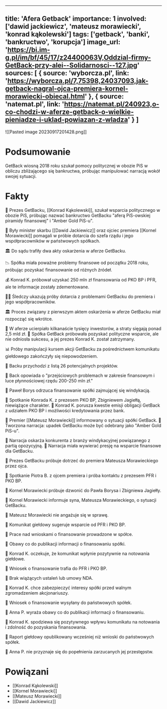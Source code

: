 
---
title: 'Afera Getback'
importance: 1
involved: ['dawid jackiewicz', 'mateusz morawiecki', 'konrad kąkolewski']
tags: ['getback', 'banki', 'bankructwo', 'korupcja']
image_url: 'https://bi.im-g.pl/im/bf/45/17/z24400063V,Oddzial-firmy-GetBack-przy-alei--Solidarnosci--127.jpg'
sources: [
    {
        source: 'wyborcza.pl',
        link: 'https://wyborcza.pl/7,75398,24037093,jak-getback-nagral-ojca-premiera-kornel-morawiecki-obiecal.html'
    },
    {
        source: 'natemat.pl',
        link: 'https://natemat.pl/240923,o-co-chodzi-w-aferze-getback-o-wielkie-pieniadze-i-uklad-powiazan-z-wladza'
    }
]
---


![[Pasted image 20230917201428.png]]

# Podsumowanie
GetBack wiosną 2018 roku szukał pomocy politycznej w obozie PiS w obliczu zbliżającego się bankructwa, próbując manipulować narracją wokół swojej sytuacji.

# Fakty
🏦 Prezes GetBacku, [[Konrad Kąkolewski]], szukał wsparcia politycznego w obozie PiS, próbując nazwać bankructwo GetBacku "aferą PiS-owskiej piramidy finansowej" i "Amber Gold PiS-u".

🤝 Były minister skarbu [[Dawid Jackiewicz]] oraz ojciec premiera [[Kornel Morawiecki]] pomagali w próbie dotarcia do szefa rządu i jego współpracowników w państwowych spółkach.

🏛️ Do sądu trafiły dwa akty oskarżenia w aferze GetBacku.

📉 Spółka miała poważne problemy finansowe od początku 2018 roku, próbując pozyskać finansowanie od różnych źródeł.

💰 Konrad K. próbował uzyskać 250 mln zł finansowania od PKO BP i PFR, ale te informacje zostały zdementowane.

🕵️‍♂️ Śledczy ukazują próby dotarcia z problemami GetBacku do premiera i jego współpracowników.

🏛️ Proces związany z pierwszym aktem oskarżenia w aferze GetBacku miał rozpocząć się wkrótce.

💼 W aferze ucierpiało kilkanaście tysięcy inwestorów, a straty sięgają ponad 2,5 mld zł.
🏢 Spółka GetBack próbowała pozyskać polityczne wsparcie, ale nie odniosła sukcesu, a jej prezes Konrad K. został zatrzymany.

📊 Próby manipulacji kursem akcji GetBacku za pośrednictwem komunikatu giełdowego zakończyły się niepowodzeniem.

📝 Backu przychodzi z listą 26 potencjalnych projektów. 

📝 Back opowiada o "przejściowych problemach w zakresie finansowym i luce płynnościowej rzędu 200-250 mln zł." 

📝 Paweł Borys odrzuca finansowanie spółki zajmującej się windykacją. 

📝 Spotkanie Konrada K. z prezesem PKO BP, Zbigniewem Jagiełłą, niewiążące charakter. 📝 Konrad K. porusza kwestie emisji obligacji GetBack z udziałem PKO BP i możliwości kredytowania przez bank. 

📝 Premier [[Mateusz Morawiecki]] informowany o sytuacji spółki GetBack. 📝 Tworzona narracja: upadek GetBacku może być odebrany jako "Amber Gold PiS-u". 

📝 Narracja oskarża konkurenta z branży windykacyjnej powiązanego z partią opozycyjną. 📝 Narracja miała wywierać presję na wsparcie finansowe dla GetBacku. 

📝 Prezes GetBacku próbuje dotrzeć do premiera Mateusza Morawieckiego przez ojca.

📝 Spotkanie Piotra B. z ojcem premiera i próba kontaktu z prezesem PFR i PKO BP. 

📝 Kornel Morawiecki próbuje dzwonić do Pawła Borysa i Zbigniewa Jagiełły. 

📝 Kornel Morawiecki informuje syna, Mateusza Morawieckiego, o sytuacji GetBacku. 

📝 Mateusz Morawiecki nie angażuje się w sprawę. 

📝 Komunikat giełdowy sugeruje wsparcie od PFR i PKO BP. 

📝 Prace nad wnioskami o finansowanie prowadzone w spółce. 

📝 Obawy co do publikacji informacji o finansowaniu spółki. 

📝 Konrad K. oczekuje, że komunikat wpłynie pozytywnie na notowania giełdowe. 

📝 Wniosek o finansowanie trafia do PFR i PKO BP. 

📝 Brak wiążących ustaleń lub umowy NDA.

📝 Konrad K. chce zabezpieczyć interesy spółki przed walnym zgromadzeniem akcjonariuszy. 

📝 Wniosek o finansowanie wysyłany do państwowych spółek. 

📝 Anna P. wyraża obawy co do publikacji informacji o finansowaniu. 

📝 Konrad K. spodziewa się pozytywnego wpływu komunikatu na notowania i zdolność do pozyskania finansowania. 

📝 Raport giełdowy opublikowany wcześniej niż wnioski do państwowych spółek. 

📝 Anna P. nie przyznaje się do popełnienia zarzucanych jej przestępstw.

# Powiązani
- [[Konrad Kąkolewski]]
- [[Kornel Morawiecki]]
- [[Mateusz Morawiecki]]
- [[Dawid Jackiewicz]]